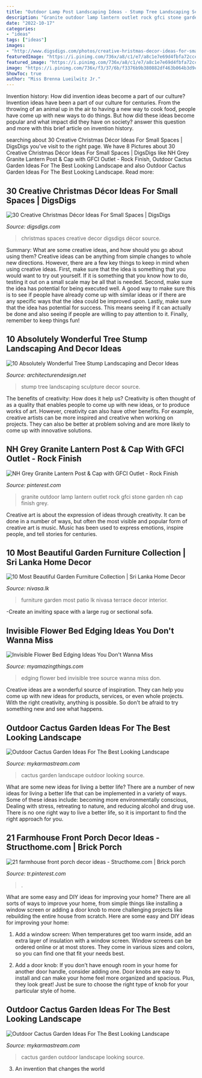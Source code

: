 ```yaml
---
title: "Outdoor Lamp Post Landscaping Ideas - Stump Tree Landscaping Sculpture Decor Source"
description: "Granite outdoor lamp lantern outlet rock gfci stone garden nh cap finish grey"
date: "2022-10-17"
categories:
- "ideas"
tags: ["ideas"]
images:
- "http://www.digsdigs.com/photos/creative-hristmas-decor-ideas-for-small-spaces-22.jpg"
featuredImage: "https://i.pinimg.com/736x/a8/c1/e7/a8c1e7e69d4fbfa72cce6ac5b39d9d09--granite-outlets.jpg"
featured_image: "https://i.pinimg.com/736x/a8/c1/e7/a8c1e7e69d4fbfa72cce6ac5b39d9d09--granite-outlets.jpg"
image: "https://i.pinimg.com/736x/f3/37/6b/f3376b9b380882df463b064b3d9c301a.jpg"
ShowToc: true
author: "Miss Brenna Lueilwitz Jr."
---
```



Invention history: How did invention ideas become a part of our culture?
Invention ideas have been a part of our culture for centuries. From the throwing of an animal up in the air to having a new way to cook food, people have come up with new ways to do things. But how did these ideas become popular and what impact did they have on society? answer this question and more with this brief article on invention history.

	

		
searching about 30 Creative Christmas Décor Ideas For Small Spaces | DigsDigs you've visit to the right page. We have 8 Pictures about 30 Creative Christmas Décor Ideas For Small Spaces | DigsDigs like NH Grey Granite Lantern Post &amp; Cap with GFCI Outlet - Rock Finish, Outdoor Cactus Garden Ideas For The Best Looking Landscape and also Outdoor Cactus Garden Ideas For The Best Looking Landscape. Read more:
		
    
## 30 Creative Christmas Décor Ideas For Small Spaces | DigsDigs

<img loading=lazy src="http://www.digsdigs.com/photos/creative-hristmas-decor-ideas-for-small-spaces-22.jpg" onerror="this.onerror=null;this.src='https://tse2.mm.bing.net/th?id=OIP.PAySl5_rAJjtGgwMFH-UUgHaKN&amp;pid=15.1';" alt="30 Creative Christmas Décor Ideas For Small Spaces | DigsDigs">

_Source: digsdigs.com_

>christmas spaces creative decor digsdigs décor source. 

	

Summary: What are some creative ideas, and how should you go about using them?
Creative ideas can be anything from simple changes to whole new directions. However, there are a few key things to keep in mind when using creative ideas. First, make sure that the idea is something that you would want to try out yourself. If it is something that you know how to do, testing it out on a small scale may be all that is needed. Second, make sure the idea has potential for being executed well. A good way to make sure this is to see if people have already come up with similar ideas or if there are any specific ways that the idea could be improved upon. Lastly, make sure that the idea has potential for success. This means seeing if it can actually be done and also seeing if people are willing to pay attention to it. Finally, remember to keep things fun!

    
## 10 Absolutely Wonderful Tree Stump Landscaping And Decor Ideas

<img loading=lazy src="https://cdn.architecturendesign.net/wp-content/uploads/2016/06/11-1.jpg" onerror="this.onerror=null;this.src='https://tse1.mm.bing.net/th?id=OIP.hF7MOAOYjjN1m3P1uGhFJgHaLE&amp;pid=15.1';" alt="10 Absolutely Wonderful Tree Stump Landscaping and Decor Ideas">

_Source: architecturendesign.net_

>stump tree landscaping sculpture decor source. 

	

The benefits of creativity: How does it help us?
Creativity is often thought of as a quality that enables people to come up with new ideas, or to produce works of art. However, creativity can also have other benefits. For example, creative artists can be more inspired and creative when working on projects. They can also be better at problem solving and are more likely to come up with innovative solutions.

    
## NH Grey Granite Lantern Post &amp; Cap With GFCI Outlet - Rock Finish

<img loading=lazy src="https://i.pinimg.com/736x/a8/c1/e7/a8c1e7e69d4fbfa72cce6ac5b39d9d09--granite-outlets.jpg" onerror="this.onerror=null;this.src='https://tse2.mm.bing.net/th?id=OIP.mr2jFkBsVyk9so1HixHjEQAAAA&amp;pid=15.1';" alt="NH Grey Granite Lantern Post &amp; Cap with GFCI Outlet - Rock Finish">

_Source: pinterest.com_

>granite outdoor lamp lantern outlet rock gfci stone garden nh cap finish grey. 

	

Creative art is about the expression of ideas through creativity. It can be done in a number of ways, but often the most visible and popular form of creative art is music. Music has been used to express emotions, inspire people, and tell stories for centuries.

    
## 10 Most Beautiful Garden Furniture Collection | Sri Lanka Home Decor

<img loading=lazy src="https://www.nivasa.lk/wp-content/uploads/2014/09/Custom-Terrace-London-Garden-Patio-Furniture-Ideas.jpg" onerror="this.onerror=null;this.src='https://tse2.mm.bing.net/th?id=OIP.2q_D6wygaJVNU52G8mJgnwHaE-&amp;pid=15.1';" alt="10 Most Beautiful Garden Furniture Collection | Sri Lanka Home Decor">

_Source: nivasa.lk_

>furniture garden most patio lk nivasa terrace decor interior. 

	

-Create an inviting space with a large rug or sectional sofa.

    
## Invisible Flower Bed Edging Ideas You Don&#039;t Wanna Miss

<img loading=lazy src="http://myamazingthings.com/wp-content/uploads/2017/04/tree.jpg" onerror="this.onerror=null;this.src='https://tse1.mm.bing.net/th?id=OIP.R4e2Fzs9fXNQYGE7RF4JoAHaFj&amp;pid=15.1';" alt="Invisible Flower Bed Edging Ideas You Don&#039;t Wanna Miss">

_Source: myamazingthings.com_

>edging flower bed invisible tree source wanna miss don. 

	

Creative ideas are a wonderful source of inspiration. They can help you come up with new ideas for products, services, or even whole projects. With the right creativity, anything is possible. So don't be afraid to try something new and see what happens.

    
## Outdoor Cactus Garden Ideas For The Best Looking Landscape

<img loading=lazy src="https://mykarmastream.com/wp-content/uploads/2017/08/cactus-garden-4.jpg" onerror="this.onerror=null;this.src='https://tse3.mm.bing.net/th?id=OIP.FoK5v6g5xpkdMWbemUcHagHaJ4&amp;pid=15.1';" alt="Outdoor Cactus Garden Ideas For The Best Looking Landscape">

_Source: mykarmastream.com_

>cactus garden landscape outdoor looking source. 

	

What are some new ideas for living a better life?
There are a number of new ideas for living a better life that can be implemented in a variety of ways. Some of these ideas include: becoming more environmentally conscious, Dealing with stress, retreating to nature, and reducing alcohol and drug use. There is no one right way to live a better life, so it is important to find the right approach for you.

    
## 21 Farmhouse Front Porch Decor Ideas - Structhome.com | Brick Porch

<img loading=lazy src="https://i.pinimg.com/736x/f3/37/6b/f3376b9b380882df463b064b3d9c301a.jpg" onerror="this.onerror=null;this.src='https://tse4.mm.bing.net/th?id=OIP.wVQVH6poJolK9UgLATLEeQHaK9&amp;pid=15.1';" alt="21 farmhouse front porch decor ideas - Structhome.com | Brick porch">

_Source: tr.pinterest.com_

>. 

	

What are some easy and DIY ideas for improving your home?
There are all sorts of ways to improve your home, from simple things like installing a window screen or adding a door knob to more challenging projects like rebuilding the entire house from scratch. Here are some easy and DIY ideas for improving your home: 
1. Add a window screen: When temperatures get too warm inside, add an extra layer of insulation with a window screen. Window screens can be ordered online or at most stores. They come in various sizes and colors, so you can find one that fit your needs best.

2. Add a door knob: If you don’t have enough room in your home for another door handle, consider adding one. Door knobs are easy to install and can make your home feel more organized and spacious. Plus, they look great! Just be sure to choose the right type of knob for your particular style of home.

    
## Outdoor Cactus Garden Ideas For The Best Looking Landscape

<img loading=lazy src="https://mykarmastream.com/wp-content/uploads/2017/08/cactus-garden-7.jpg" onerror="this.onerror=null;this.src='https://tse4.mm.bing.net/th?id=OIP.D9yaS9qs2KU_zuZini5ZXAHaK6&amp;pid=15.1';" alt="Outdoor Cactus Garden Ideas For The Best Looking Landscape">

_Source: mykarmastream.com_

>cactus garden outdoor landscape looking source. 

	

3. An invention that changes the world 


